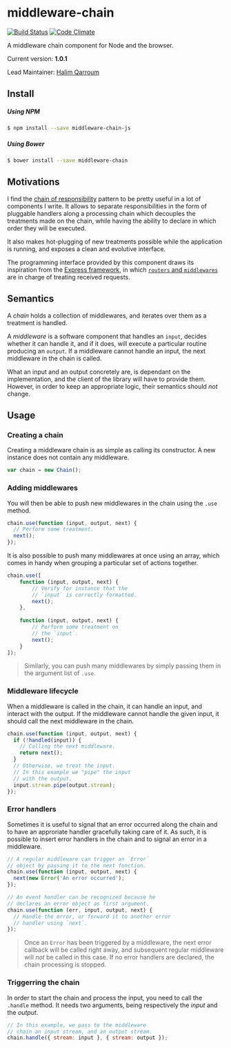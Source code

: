 # middleware-chain
[![Build Status](https://travis-ci.org/HQarroum/middleware-chain.svg?branch=master)](https://travis-ci.org/HQarroum/middleware-chain) [![Code Climate](https://codeclimate.com/repos/55edafae69568006cf007c34/badges/cb599bae40767f430845/gpa.svg)](https://codeclimate.com/repos/55edafae69568006cf007c34/feed)

A middleware chain component for Node and the browser.

Current version: **1.0.1**

Lead Maintainer: [Halim Qarroum](mailto:hqm.post@gmail.com)

## Install

##### Using NPM

```sh
$ npm install --save middleware-chain-js
```

##### Using Bower

```sh
$ bower install --save middleware-chain
```

## Motivations

I find the [chain of responsibility](https://en.wikipedia.org/wiki/Chain-of-responsibility_pattern) pattern to be pretty useful in a lot of components I write. It allows to separate responsibilities in the form of pluggable handlers along a processing chain which decouples the treatments made on the chain, while having the ability to declare in which order they will be executed.

It also makes hot-plugging of new treatments possible while the application is running, and exposes a clean and evolutive interface.

The programming interface provided by this component draws its inspiration from the [Express framework](http://expressjs.com/), in which [`routers` and `middlewares`](http://expressjs.com/guide/using-middleware.html) are in charge of treating received requests.

## Semantics

A *chain* holds a collection of middlewares, and iterates over them as a treatment is handled.

A *middleware* is a software component that handles an `input`, decides whether it can handle it, and if it does, will execute a particular routine producing an `output`. If a middleware cannot handle an input, the next middleware in the chain is called.

What an input and an output concretely are, is dependant on the implementation, and the client of the library will have to provide them. However, in order to keep an appropriate logic, their semantics should *not* change.

## Usage

### Creating a chain

Creating a middleware chain is as simple as calling its constructor. A new instance does not contain any middleware.

```javascript
var chain = new Chain();
```

### Adding middlewares

You will then be able to push new middlewares in the chain using the `.use` method.

```javascript
chain.use(function (input, output, next) {
  // Perform some treatment.
  next();
});
```

It is also possible to push many middlewares at once using an array, which comes in handy when grouping a particular set of actions together.

```javascript
chain.use([
    function (input, output, next) {
        // Verify for instance that the
        // `input` is correctly formatted.
        next();
    },
    
    function (input, output, next) {
        // Perform some treatment on
        // the `input`.
        next();
    }
]);
```

> Similarly, you can push many middlewares by simply passing them in the argument list of `.use`.

### Middleware lifecycle

When a middleware is called in the chain, it can handle an input, and interact with the output. If the middleware cannot handle the given input, it should call the next middleware in the chain.

```javascript
chain.use(function (input, output, next) {
  if (!handled(input)) {
    // Calling the next middleware.
    return next();
  }
  // Otherwise, we treat the input.
  // In this example we "pipe" the input
  // with the output.
  input.stream.pipe(output.stream);
});
```

### Error handlers

Sometimes it is useful to signal that an error occurred along the chain and to have an approriate handler gracefully taking care of it. As such, it is possible to insert error handlers in the chain and to signal an error in a middleware.

```javascript
// A regular middleware can trigger an `Error`
// object by passing it to the next function.
chain.use(function (input, output, next) {
  next(new Error('An error occurred');
});

// An event handler can be recognized because he
// declares an error object as first argument.
chain.use(function (err, input, output, next) {
  // Handle the error, or forward it to another error
  // handler using `next`.
});
```

> Once an `Error` has been triggered by a middleware, the next error callback will be called right away, and subsequent regular middleware will *not* be called in this case. If no error handlers are declared, the chain processing is stopped.

### Triggerring the chain

In order to start the chain and process the input, you need to call the `.handle` method. It needs two arguments, being respectively the *input* and the *output*.

```javascript
// In this example, we pass to the middleware
// chain an input stream, and an output stream.
chain.handle({ stream: input }, { stream: output });
```
